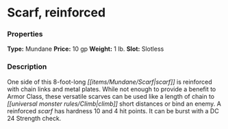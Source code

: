 ﻿---
Title: "Scarf, reinforced"
Type: "Mundane"
Price: "10 gp"
Weight: "1 lb."
Slot: "Slotless"
Description: |
  "One side of this 8-foot-long scarf is reinforced with chain links and metal plates. While not enough to provide a benefit to Armor Class, these versatile scarves can be used like a length of chain to climb short distances or bind an enemy. A reinforced scarf has hardness 10 and 4 hit points. It can be burst with a DC 24 Strength check."
Sources: "['Pathfinder Chronicles Campaign Setting']"
---

# Scarf, reinforced

### Properties

**Type:** Mundane **Price:** 10 gp **Weight:** 1 lb. **Slot:** Slotless

### Description

One side of this 8-foot-long _[[items/Mundane/Scarf|scarf]]_ is reinforced with chain links and metal plates. While not enough to provide a benefit to Armor Class, these versatile scarves can be used like a length of chain to _[[universal monster rules/Climb|climb]]_ short distances or bind an enemy. A reinforced _scarf_ has hardness 10 and 4 hit points. It can be burst with a DC 24 Strength check.

